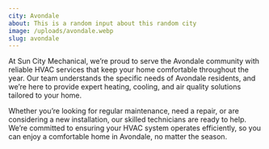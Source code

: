 ```yaml
---
city: Avondale
about: This is a random input about this random city
image: /uploads/avondale.webp
slug: avondale
---
```

At Sun City Mechanical, we’re proud to serve the Avondale community with reliable HVAC services that keep your home comfortable throughout the year. Our team understands the specific needs of Avondale residents, and we’re here to provide expert heating, cooling, and air quality solutions tailored to your home.

Whether you’re looking for regular maintenance, need a repair, or are considering a new installation, our skilled technicians are ready to help. We’re committed to ensuring your HVAC system operates efficiently, so you can enjoy a comfortable home in Avondale, no matter the season.
